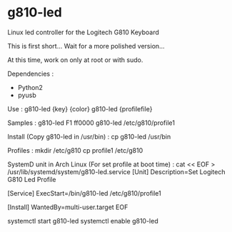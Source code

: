 # g810-led

Linux led controller for the Logitech G810 Keyboard

This is first short... Wait for a more polished version...

At this time, work on only at root or with sudo.

Dependencies :
- Python2
- pyusb

Use :
g810-led {key} {color}
g810-led {profilefile}

Samples :
g810-led F1 ff0000
g810-led /etc/g810/profile1


Install (Copy g810-led in /usr/bin) :
cp g810-led /usr/bin


Profiles :
mkdir /etc/g810
cp profile1 /etc/g810


SystemD unit in Arch Linux (For set profile at boot time) :
cat << EOF > /usr/lib/systemd/system/g810-led.service
[Unit]
Description=Set Logitech G810 Led Profile

[Service]
ExecStart=/bin/g810-led /etc/g810/profile1

[Install]
WantedBy=multi-user.target
EOF

systemctl start g810-led
systemctl enable g810-led
